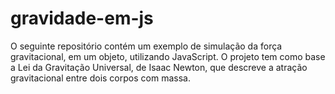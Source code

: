 # gravidade-em-js
O seguinte repositório contém um exemplo de simulação da força gravitacional, em um objeto, utilizando JavaScript. O projeto tem como base a Lei da Gravitação Universal, de Isaac Newton, que descreve a atração gravitacional entre dois corpos com massa.
